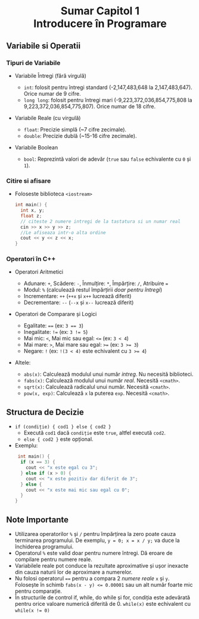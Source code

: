 <h1 align="center">Sumar Capitol 1<br> Introducere în Programare</h1>

## Variabile si Operatii
### Tipuri de Variabile  
- Variabile Întregi (fără virgulă)
  - `int`: folosit pentru întregi standard (-2,147,483,648 la 2,147,483,647).
  Orice numar de 9 cifre.
  - `long long`: folosit pentru întregi mari (-9,223,372,036,854,775,808 la 9,223,372,036,854,775,807). Orice numar de 18 cifre.

- Variabile Reale (cu virgulă)
  - `float`: Precizie simplă (~7 cifre zecimale).
  - `double`: Precizie dublă (~15-16 cifre zecimale).

- Variabile Boolean
  - `bool`: Reprezintă valori de adevăr (`true` sau `false` echivalente cu `0` și `1`).

### Citire si afisare
- Foloseste biblioteca `<iostream>`
  ```cpp
  int main() {
    int x, y;
    float z;
    // citeste 2 numere intregi de la tastatura si un numar real
    cin >> x >> y >> z;
    //Le afiseaza intr-o alta ordine
    cout << y << z << x;
  }
  ```

### Operatori în C++
- Operatori Aritmetici
  - Adunare: `+`, Scădere: `-`, Înmulțire: `*`, Împărțire: `/`, Atribuire `=`
  - Modul: `%` (calculează restul împărțirii *doar pentru întregi*)
  - Incrementare: `++` (`++x` și `x++` lucrează diferit)
  - Decrementare: `--` (`--x` și `x--` lucrează diferit)

- Operatori de Comparare și Logici
  - Egalitate: `==` (ex: `3 == 3`)
  - Inegalitate: `!=` (ex: `3 != 5`)
  - Mai mic: `<`, Mai mic sau egal: `<=` (ex: `3 < 4`)
  - Mai mare: `>`, Mai mare sau egal: `>=` (ex: `3 >= 3`)
  - Negare: `!` (ex: `!(3 < 4)` este echivalent cu `3 >= 4`)

- Altele:
  - `abs(x)`: Calculează modulul unui număr *intreg*. Nu necesită biblioteci.
  - `fabs(x)`: Calculează modulul unui număr *real*. Necesită `<cmath>`.
  - `sqrt(x)`: Calculează radicalul unui număr. Necesită `<cmath>`.
  - `pow(x, exp)`: Calculează `x` la puterea `exp`. Necesită `<cmath>`.

## Structura de Decizie
- `if (condiție) { cod1 } else { cod2 }`
  - Execută `cod1` dacă `condiție` este `true`, altfel execută `cod2`.
  - `else { cod2 }` este opțional.
- Exemplu:
  ```cpp
   int main() {
    if (x == 3) {
      cout << "x este egal cu 3";
    } else if (x > 0) {
      cout << "x este pozitiv dar diferit de 3";
    } else {
      cout << "x este mai mic sau egal cu 0";
    }
  }
  ```


## Note Importante
- Utilizarea operatorilor `%` și `/` pentru împărțirea la zero poate cauza terminarea programului. De exemplu, `y = 0; x = x / y;` va duce la închiderea programului.
- Operatorul `%` este valid doar pentru numere întregi. Dă eroare de compilare pentru numere reale.
- Variabilele reale pot conduce la rezultate aproximative și ușor inexacte din cauza naturii lor de aproximare a numerelor.
- Nu folosi operatorul `==` pentru a compara 2 *numere reale* `x` și `y`. Folosește în schimb `fabs(x - y) <= 0.00001` sau un alt număr foarte mic pentru comparație.
- În structurile de control if, while, do while și for, condiția este adevărată pentru orice valoare numerică diferită de 0. `while(x)` este echivalent cu `while(x != 0)`


<!-- ## Greseli Frecvente -->



